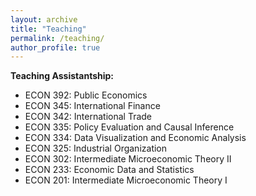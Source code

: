 ```yaml
---
layout: archive
title: "Teaching"
permalink: /teaching/
author_profile: true
---
```


**Teaching Assistantship:**
* ECON 392: Public Economics
* ECON 345: International Finance
* ECON 342: International Trade
* ECON 335: Policy Evaluation and Causal Inference
* ECON 334: Data Visualization and Economic Analysis
* ECON 325: Industrial Organization
* ECON 302: Intermediate Microeconomic Theory II
* ECON 233: Economic Data and Statistics
* ECON 201: Intermediate Microeconomic Theory I
